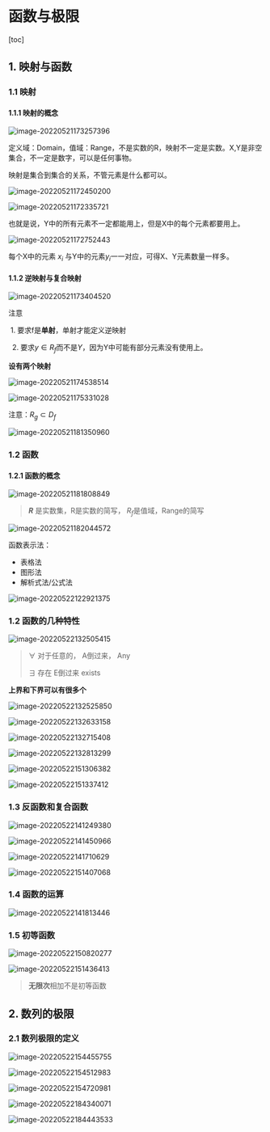 # 函数与极限

[toc]

## 1. 映射与函数



### 1.1 映射

#### 1.1.1 映射的概念

![image-20220521173257396](resources/image-20220521173257396.png)



定义域：Domain，值域：Range，不是实数的R，映射不一定是实数。X,Y是非空集合，不一定是数字，可以是任何事物。

映射是集合到集合的关系，不管元素是什么都可以。

![image-20220521172450200](resources/image-20220521172450200.png)



![image-20220521172335721](resources/image-20220521172335721.png)

也就是说，Y中的所有元素不一定都能用上，但是X中的每个元素都要用上。



![image-20220521172752443](resources/image-20220521172752443.png)

每个X中的元素 $x_i$ 与Y中的元素$y_i$一一对应，可得X、Y元素数量一样多。



#### 1.1.2 逆映射与复合映射

![image-20220521173404520](resources/image-20220521173404520.png)

注意

​	1. 要求f是**单射**，单射才能定义逆映射

2. 要求$y\in R_f$而不是$Y$，因为Y中可能有部分元素没有使用上。



**设有两个映射**

![image-20220521174538514](resources/image-20220521174538514.png)

![image-20220521175331028](resources/image-20220521175331028.png)

注意：$R_g \subset D_f$

![image-20220521181350960](resources/image-20220521181350960.png)



### 1.2 函数

#### 1.2.1 函数的概念

![image-20220521181808849](resources/image-20220521181808849.png)

>  **$R$** 是实数集，R是实数的简写， $R_f$是值域，Range的简写



![image-20220521182044572](resources/image-20220521182044572.png)

函数表示法：

- 表格法
- 图形法
- 解析式法/公式法



![image-20220522122921375](resources/image-20220522122921375.png)



### 1.2 函数的几种特性

![image-20220522132505415](resources/image-20220522132505415.png)

> $\forall$ 对于任意的， A倒过来， Any 
>
> $\exists$ 存在 E倒过来 exists

**上界和下界可以有很多个**



![image-20220522132525850](resources/image-20220522132525850.png)



![image-20220522132633158](resources/image-20220522132633158.png)

![image-20220522132715408](resources/image-20220522132715408.png)

![image-20220522132813299](resources/image-20220522132813299.png)

![image-20220522151306382](resources/image-20220522151306382.png)

![image-20220522151337412](resources/image-20220522151337412.png)



### 1.3 反函数和复合函数

![image-20220522141249380](resources/image-20220522141249380.png)

![image-20220522141450966](resources/image-20220522141450966.png)

![image-20220522141710629](resources/image-20220522141710629.png)

![image-20220522151407068](resources/image-20220522151407068.png)



### 1.4 函数的运算

![image-20220522141813446](resources/image-20220522141813446.png)



### 1.5 初等函数

![image-20220522150820277](resources/image-20220522150820277.png)

![image-20220522151436413](resources/image-20220522151436413.png)

>  **无限次**相加不是初等函数





## 2. 数列的极限

### 2.1 数列极限的定义

![image-20220522154455755](resources/image-20220522154455755.png)

![image-20220522154512983](resources/image-20220522154512983.png)

![image-20220522154720981](resources/image-20220522154720981.png)



![image-20220522184340071](resources/image-20220522184340071.png)



![image-20220522184443533](resources/image-20220522184443533.png)

